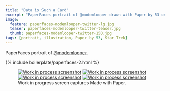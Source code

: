 ```yaml
---
title: "Data is Such a Card"
excerpt: "PaperFaces portrait of @modemlooper drawn with Paper by 53 on an iPad."
image: 
  feature: paperfaces-modemlooper-twitter-lg.jpg
  teaser: paperfaces-modemlooper-twitter-teaser.jpg
  thumb: paperfaces-modemlooper-twitter-150.jpg
tags: [portrait, illustration, Paper by 53, Star Trek]
---
```


PaperFaces portrait of [@modemlooper](http://twitter.com/modemlooper).

{% include boilerplate/paperfaces-2.html %}

<figure class="third">
  <a href="{{ site.url }}/assets/images/paperfaces-modemlooper-process-1-lg.jpg"><img src="{{ site.url }}/assets/images/paperfaces-modemlooper-process-1-600.jpg" alt="Work in process screenshot"></a>
  <a href="{{ site.url }}/assets/images/paperfaces-modemlooper-process-2-lg.jpg"><img src="{{ site.url }}/assets/images/paperfaces-modemlooper-process-2-600.jpg" alt="Work in process screenshot"></a>
  <a href="{{ site.url }}/assets/images/paperfaces-modemlooper-process-3-lg.jpg"><img src="{{ site.url }}/assets/images/paperfaces-modemlooper-process-3-600.jpg" alt="Work in process screenshot"></a>
  <a href="{{ site.url }}/assets/images/paperfaces-modemlooper-process-4-lg.jpg"><img src="{{ site.url }}/assets/images/paperfaces-modemlooper-process-4-600.jpg" alt="Work in process screenshot"></a>
  <figcaption>Work in progress screen captures Made with Paper.</figcaption>
</figure>
